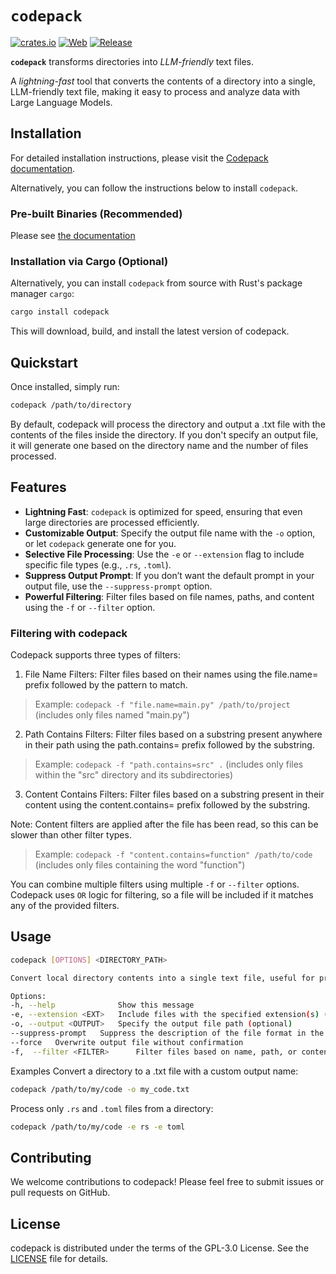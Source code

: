 # `codepack`

[![crates.io](https://img.shields.io/crates/v/codepack.svg)](https://crates.io/crates/codepack) [![Web](https://github.com/JasonLovesDoggo/codepack/actions/workflows/web.yml/badge.svg)](https://github.com/JasonLovesDoggo/codepack/actions/workflows/web.yml) [![Release](https://github.com/JasonLovesDoggo/codepack/actions/workflows/release.yml/badge.svg)](https://github.com/JasonLovesDoggo/codepack/actions/workflows/release.yml)

**`codepack`** transforms directories into _LLM-friendly_ text files.

A _lightning-fast_ tool that converts the contents of a directory into a single, LLM-friendly text file, making it easy to process and analyze data with Large Language Models.

## Installation

For detailed installation instructions, please visit the [Codepack documentation](https://codepack.jasoncameron.dev/).

Alternatively, you can follow the instructions below to install `codepack`.

### Pre-built Binaries (Recommended)

Please see [the documentation](https://codepack.jasoncameron.dev)

### Installation via Cargo (Optional)

Alternatively, you can install `codepack` from source with Rust's package manager `cargo`:

```sh
cargo install codepack
```

This will download, build, and install the latest version of codepack.

## Quickstart

Once installed, simply run:

```bash
codepack /path/to/directory
```

By default, codepack will process the directory and output a .txt file with the contents of the files inside the directory. If you don't specify an output file, it will generate one based on the directory name and the number of files processed.

## Features

- **Lightning Fast**: `codepack` is optimized for speed, ensuring that even large directories are processed efficiently.
- **Customizable Output**: Specify the output file name with the `-o` option, or let `codepack` generate one for you.
- **Selective File Processing**: Use the `-e` or `--extension` flag to include specific file types (e.g., `.rs`, `.toml`).
- **Suppress Output Prompt**: If you don’t want the default prompt in your output file, use the `--suppress-prompt` option.
- **Powerful Filtering**: Filter files based on file names, paths, and content using the `-f` or `--filter` option.

### Filtering with codepack

Codepack supports three types of filters:

1. File Name Filters: Filter files based on their names using the file.name= prefix followed by the pattern to match.

> Example: `codepack -f "file.name=main.py" /path/to/project` (includes only files named "main.py")

2. Path Contains Filters: Filter files based on a substring present anywhere in their path using the path.contains= prefix followed by the substring.

> Example: `codepack -f "path.contains=src" .` (includes only files within the "src" directory and its subdirectories)

3. Content Contains Filters: Filter files based on a substring present in their content using the content.contains= prefix followed by the substring.

Note: Content filters are applied after the file has been read, so this can be slower than other filter types.

> Example: `codepack -f "content.contains=function" /path/to/code` (includes only files containing the word "function")

You can combine multiple filters using multiple `-f` or `--filter` options. Codepack uses `OR` logic for filtering, so a file will be included if it matches any of the provided filters.

## Usage

```bash
codepack [OPTIONS] <DIRECTORY_PATH>

Convert local directory contents into a single text file, useful for processing by an LLM.

Options:
-h, --help              Show this message
-e, --extension <EXT>   Include files with the specified extension(s) (e.g., -e rs -e toml)
-o, --output <OUTPUT>   Specify the output file path (optional)
--suppress-prompt   Suppress the description of the file format in the output
--force   Overwrite output file without confirmation
-f,  --filter <FILTER>      Filter files based on name, path, or content (e.g., -f "file.name=main.rs").
```

Examples
Convert a directory to a .txt file with a custom output name:

```bash
codepack /path/to/my/code -o my_code.txt
```

Process only `.rs` and `.toml` files from a directory:

```bash
codepack /path/to/my/code -e rs -e toml
```

## Contributing

We welcome contributions to codepack! Please feel free to submit issues or pull requests on GitHub.

## License

codepack is distributed under the terms of the GPL-3.0 License. See the [LICENSE](./LICENSE) file for details.
